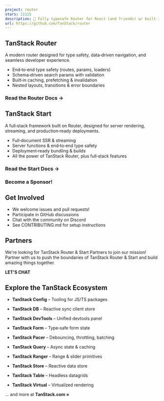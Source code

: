 ```yaml
---
project: router
stars: 11115
description: 🤖 Fully typesafe Router for React (and friends) w/ built-in caching, 1st class search-param APIs, client-side cache integration and isomorphic rendering.
url: https://github.com/TanStack/router
---
```


TanStack Router
---------------

A modern router designed for type safety, data‑driven navigation, and seamless developer experience.

-   End‑to‑end type safety (routes, params, loaders)
-   Schema‑driven search params with validation
-   Built‑in caching, prefetching & invalidation
-   Nested layouts, transitions & error boundaries

### Read the Router Docs →

TanStack Start
--------------

A full‑stack framework built on Router, designed for server rendering, streaming, and production‑ready deployments.

-   Full‑document SSR & streaming
-   Server functions & end‑to‑end type safety
-   Deployment‑ready bundling & builds
-   All the power of TanStack Router, plus full‑stack features

### Read the Start Docs →

  

### Become a Sponsor!

Get Involved
------------

-   We welcome issues and pull requests!
-   Participate in GitHub discussions
-   Chat with the community on Discord
-   See CONTRIBUTING.md for setup instructions

Partners
--------

We're looking for TanStack Router & Start Partners to join our mission! Partner with us to push the boundaries of TanStack Router & Start and build amazing things together.

**LET'S CHAT**

Explore the TanStack Ecosystem
------------------------------

-   **TanStack Config** – Tooling for JS/TS packages
-   **TanStack DB** – Reactive sync client store
-   **TanStack DevTools** – Unified devtools panel
-   **TanStack Form** – Type‑safe form state
-   **TanStack Pacer** – Debouncing, throttling, batching  
    
-   **TanStack Query** – Async state & caching
-   **TanStack Ranger** – Range & slider primitives
-   **TanStack Store** – Reactive data store
-   **TanStack Table** – Headless datagrids
-   **TanStack Virtual** – Virtualized rendering

… and more at **TanStack.com »**
